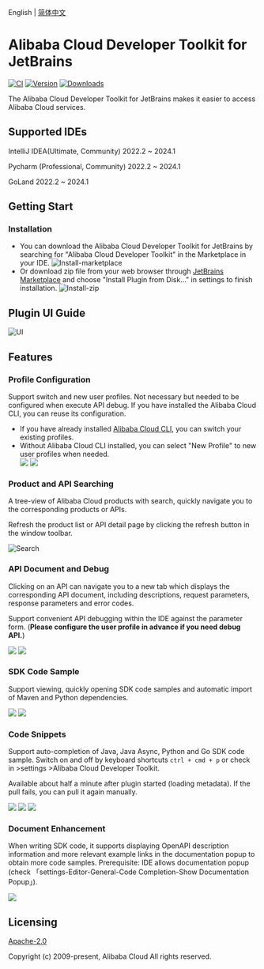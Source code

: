 English | [简体中文](./README-CN.md)

# Alibaba Cloud Developer Toolkit for JetBrains

[![CI](https://github.com/aliyun/alibabacloud-api-jetbrains-toolkit/actions/workflows/ci.yml/badge.svg)](https://github.com/aliyun/alibabacloud-api-jetbrains-toolkit/actions/workflows/ci.yml)
[![Version](https://img.shields.io/jetbrains/plugin/v/23361-alibaba-cloud-developer-toolkit.svg)](https://plugins.jetbrains.com/plugin/23361-alibaba-cloud-developer-toolkit)
[![Downloads](https://img.shields.io/jetbrains/plugin/d/23361-alibaba-cloud-developer-toolkit.svg)](https://plugins.jetbrains.com/plugin/23361-alibaba-cloud-developer-toolkit)

The Alibaba Cloud Developer Toolkit for JetBrains makes it easier to access Alibaba Cloud services.

## Supported IDEs
IntelliJ IDEA(Ultimate, Community) 2022.2 ~ 2024.1

Pycharm (Professional, Community) 2022.2 ~ 2024.1

GoLand 2022.2 ~ 2024.1

## Getting Start

### Installation
* You can download the Alibaba Cloud Developer Toolkit for JetBrains by searching for "Alibaba Cloud Developer Toolkit" in
  the Marketplace in your IDE.
  ![Install-marketplace](https://aliyunsdk-pages.alicdn.com/plugin_demo/idea/pics/install-market.png)
* Or download zip file from your web browser through [JetBrains Marketplace](https://plugins.jetbrains.com/plugin/23361-alibaba-cloud-developer-toolkit) and choose "Install Plugin from Disk..." in
  settings to finish installation.
  ![Install-zip](https://aliyunsdk-pages.alicdn.com/plugin_demo/idea/pics/install-zip.png)


## Plugin UI Guide
![UI](https://aliyunsdk-pages.alicdn.com/plugin_demo/idea/pics/ui-guide.png)

## Features

### Profile Configuration
Support switch and new user profiles. Not necessary but needed to be configured when execute API debug.
If you have installed the Alibaba Cloud CLI, you can reuse its configuration.

* If you have already installed [Alibaba Cloud CLI](https://help.aliyun.com/document_detail/123181.html?spm=a2c4g.121544.0.0.2d7e76e3XWMs4u), you can switch your existing profiles.
* Without Alibaba Cloud CLI installed, you can select "New Profile" to new user profiles when needed.
  <div style="overflow-x: scroll; white-space: nowrap;">
    <img src="https://aliyunsdk-pages.alicdn.com/plugin_demo/idea/pics/new-profile.png" style="display: inline-block;">
    <img src="https://aliyunsdk-pages.alicdn.com/plugin_demo/idea/pics/view-profile.png" style="display: inline-block;">
  </div>

### Product and API Searching
A tree-view of Alibaba Cloud products with search, quickly navigate you to the corresponding products or APIs.

Refresh the product list or API detail page by clicking the refresh button in the window toolbar.

![Search](https://aliyunsdk-pages.alicdn.com/plugin_demo/idea/pics/search.png)

### API Document and Debug
Clicking on an API can navigate you to a new tab which displays the corresponding API document,
including descriptions, request parameters, response parameters and error codes.

Support convenient API debugging within the IDE against the parameter form. (**Please configure the user profile
in advance if you need debug API.**)

<div style="overflow-x: scroll; white-space: nowrap;">
    <img src="https://aliyunsdk-pages.alicdn.com/plugin_demo/idea/pics/api-doc.png" style="display: inline-block;">
    <img src="https://aliyunsdk-pages.alicdn.com/plugin_demo/idea/pics/debug.png" style="display: inline-block;">
</div>

### SDK Code Sample
Support viewing, quickly opening SDK code samples and automatic import of Maven and Python dependencies.

<div style="overflow-x: scroll; white-space: nowrap;">
    <img src="https://aliyunsdk-pages.alicdn.com/plugin_demo/idea/pics/code-sample.png" style="display: inline-block;">
    <img src="https://aliyunsdk-pages.alicdn.com/plugin_demo/idea/pics/auto-import.png" style="display: inline-block;">
</div>

### Code Snippets
Support auto-completion of Java, Java Async, Python and Go SDK code sample. Switch on and off
by keyboard shortcuts `ctrl + cmd + p` or check in >settings >Alibaba Cloud Developer Toolkit.

Available about half a minute after plugin started (loading metadata). If the pull fails, you can pull it again manually.

<div style="overflow-x: scroll; white-space: nowrap;">
    <img src="https://aliyunsdk-pages.alicdn.com/plugin_demo/idea/pics/codesnippets.png" style="display: inline-block;">
    <img src="https://aliyunsdk-pages.alicdn.com/plugin_demo/idea/pics/codesnippets_res.png" style="display: inline-block;">
    <img src="https://aliyunsdk-pages.alicdn.com/plugin_demo/idea/pics/codesnippets_switch.png" style="display: inline-block;">
</div>

### Document Enhancement
When writing SDK code, it supports displaying OpenAPI description information and more relevant example links
in the documentation popup to obtain more code samples. Prerequisite: IDE allows documentation popup (check
「settings-Editor-General-Code Completion-Show Documentation Popup」).

<div style="overflow-x: scroll; white-space: nowrap;">
    <img src="https://aliyunsdk-pages.alicdn.com/plugin_demo/idea/pics/enhance.png" style="display: inline-block;">
</div>

## Licensing

[Apache-2.0](http://www.apache.org/licenses/LICENSE-2.0)

Copyright (c) 2009-present, Alibaba Cloud All rights reserved.